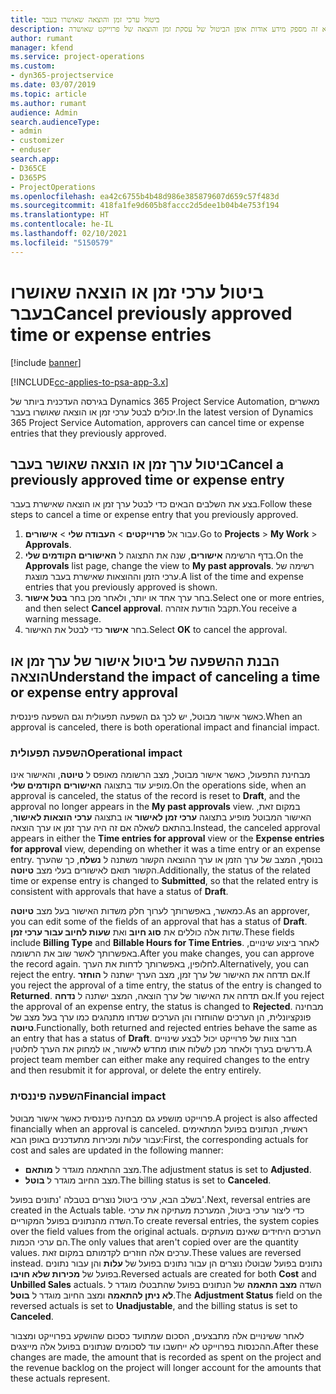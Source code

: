 ```yaml
---
title: ביטול ערכי זמן והוצאה שאושרו בעבר
description: נושא זה מספק מידע אודות אופן הביטול של עסקת זמן והוצאה של פרוייקט שאושרה.
author: rumant
manager: kfend
ms.service: project-operations
ms.custom:
- dyn365-projectservice
ms.date: 03/07/2019
ms.topic: article
ms.author: rumant
audience: Admin
search.audienceType:
- admin
- customizer
- enduser
search.app:
- D365CE
- D365PS
- ProjectOperations
ms.openlocfilehash: ea42c6755b4b48d986e385879607d659c57f483d
ms.sourcegitcommit: 418fa1fe9d605b8faccc2d5dee1b04b4e753f194
ms.translationtype: HT
ms.contentlocale: he-IL
ms.lasthandoff: 02/10/2021
ms.locfileid: "5150579"
---
```

# <a name="cancel-previously-approved-time-or-expense-entries"></a><span data-ttu-id="8f87f-103">ביטול ערכי זמן או הוצאה שאושרו בעבר</span><span class="sxs-lookup"><span data-stu-id="8f87f-103">Cancel previously approved time or expense entries</span></span>

[!include [banner](../includes/psa-now-project-operations.md)]

[!INCLUDE[cc-applies-to-psa-app-3.x](../includes/cc-applies-to-psa-app-3x.md)]

<span data-ttu-id="8f87f-104">בגירסה העדכנית ביותר של Dynamics 365 Project Service Automation, מאשרים יכולים לבטל ערכי זמן או הוצאה שאושרו בעבר.</span><span class="sxs-lookup"><span data-stu-id="8f87f-104">In the latest version of Dynamics 365 Project Service Automation, approvers can cancel time or expense entries that they previously approved.</span></span>

## <a name="cancel-a-previously-approved-time-or-expense-entry"></a><span data-ttu-id="8f87f-105">ביטול ערך זמן או הוצאה שאושר בעבר</span><span class="sxs-lookup"><span data-stu-id="8f87f-105">Cancel a previously approved time or expense entry</span></span>

<span data-ttu-id="8f87f-106">בצע את השלבים הבאים כדי לבטל ערך זמן או הוצאה שאישרת בעבר.</span><span class="sxs-lookup"><span data-stu-id="8f87f-106">Follow these steps to cancel a time or expense entry that you previously approved.</span></span>

1. <span data-ttu-id="8f87f-107">עבור אל **פרוייקטים** \> **העבודה שלי** \> **אישורים**.</span><span class="sxs-lookup"><span data-stu-id="8f87f-107">Go to **Projects** \> **My Work** \> **Approvals**.</span></span>
2. <span data-ttu-id="8f87f-108">בדף הרשימה **אישורים**, שנה את התצוגה ל **האישורים הקודמים שלי**.</span><span class="sxs-lookup"><span data-stu-id="8f87f-108">On the **Approvals** list page, change the view to **My past approvals**.</span></span> <span data-ttu-id="8f87f-109">רשימה של ערכי הזמן וההוצאות שאישרת בעבר מוצגת.</span><span class="sxs-lookup"><span data-stu-id="8f87f-109">A list of the time and expense entries that you previously approved is shown.</span></span>
3. <span data-ttu-id="8f87f-110">בחר ערך אחד או יותר, ולאחר מכן בחר **בטל אישור**.</span><span class="sxs-lookup"><span data-stu-id="8f87f-110">Select one or more entries, and then select **Cancel approval**.</span></span> <span data-ttu-id="8f87f-111">תקבל הודעת אזהרה.</span><span class="sxs-lookup"><span data-stu-id="8f87f-111">You receive a warning message.</span></span>
4. <span data-ttu-id="8f87f-112">בחר **אישור** כדי לבטל את האישור.</span><span class="sxs-lookup"><span data-stu-id="8f87f-112">Select **OK** to cancel the approval.</span></span>

## <a name="understand-the-impact-of-canceling-a-time-or-expense-entry-approval"></a><span data-ttu-id="8f87f-113">הבנת ההשפעה של ביטול אישור של ערך זמן או הוצאה</span><span class="sxs-lookup"><span data-stu-id="8f87f-113">Understand the impact of canceling a time or expense entry approval</span></span>

<span data-ttu-id="8f87f-114">כאשר אישור מבוטל, יש לכך גם השפעה תפעולית וגם השפעה פיננסית.</span><span class="sxs-lookup"><span data-stu-id="8f87f-114">When an approval is canceled, there is both operational impact and financial impact.</span></span>

### <a name="operational-impact"></a><span data-ttu-id="8f87f-115">השפעה תפעולית</span><span class="sxs-lookup"><span data-stu-id="8f87f-115">Operational impact</span></span>

<span data-ttu-id="8f87f-116">מבחינת התפעול, כאשר אישור מבוטל, מצב הרשומה מאופס ל **טיוטה**, והאישור אינו מופיע עוד בתצוגה **האישורים הקודמים שלי**.</span><span class="sxs-lookup"><span data-stu-id="8f87f-116">On the operations side, when an approval is canceled, the status of the record is reset to **Draft**, and the approval no longer appears in the **My past approvals** view.</span></span> <span data-ttu-id="8f87f-117">במקום זאת, האישור המבוטל מופיע בתצוגה **ערכי זמן לאישור** או בתצוגה **ערכי הוצאות לאישור**, בהתאם לשאלה אם זה היה ערך זמן או ערך הוצאה.</span><span class="sxs-lookup"><span data-stu-id="8f87f-117">Instead, the canceled approval appears in either the **Time entries for approval** view or the **Expense entries for approval** view, depending on whether it was a time entry or an expense entry.</span></span> <span data-ttu-id="8f87f-118">בנוסף, המצב של ערך הזמן או ערך ההוצאה הקשור משתנה ל **נשלח**, כך שהערך הקשור תואם לאישורים בעלי מצב **טיוטה**.</span><span class="sxs-lookup"><span data-stu-id="8f87f-118">Additionally, the status of the related time or expense entry is changed to **Submitted**, so that the related entry is consistent with approvals that have a status of **Draft**.</span></span>

<span data-ttu-id="8f87f-119">כמאשר, באפשרותך לערוך חלק משדות האישור בעל מצב **טיוטה**.</span><span class="sxs-lookup"><span data-stu-id="8f87f-119">As an approver, you can edit some of the fields of an approval that has a status of **Draft**.</span></span> <span data-ttu-id="8f87f-120">שדות אלה כוללים את **סוג חיוב** ואת **שעות לחיוב עבור ערכי זמן**.</span><span class="sxs-lookup"><span data-stu-id="8f87f-120">These fields include **Billing Type** and **Billable Hours for Time Entries**.</span></span> <span data-ttu-id="8f87f-121">לאחר ביצוע שינויים, באפשרותך לאשר שוב את הרשומה.</span><span class="sxs-lookup"><span data-stu-id="8f87f-121">After you make changes, you can approve the record again.</span></span> <span data-ttu-id="8f87f-122">לחלופין, באפשרותך לדחות את הערך.</span><span class="sxs-lookup"><span data-stu-id="8f87f-122">Alternatively, you can reject the entry.</span></span> <span data-ttu-id="8f87f-123">אם תדחה את האישור של ערך זמן, מצב הערך ישתנה ל **הוחזר**.</span><span class="sxs-lookup"><span data-stu-id="8f87f-123">If you reject the approval of a time entry, the status of the entry is changed to **Returned**.</span></span> <span data-ttu-id="8f87f-124">אם תדחה את האישור של ערך הוצאה, המצב ישתנה ל **נדחה**.</span><span class="sxs-lookup"><span data-stu-id="8f87f-124">If you reject the approval of an expense entry, the status is changed to **Rejected**.</span></span> <span data-ttu-id="8f87f-125">מבחינה פונקציונלית, הן הערכים שהוחזרו והן הערכים שנדחו מתנהגים כמו ערך בעל מצב של **טיוטה**.</span><span class="sxs-lookup"><span data-stu-id="8f87f-125">Functionally, both returned and rejected entries behave the same as an entry that has a status of **Draft**.</span></span> <span data-ttu-id="8f87f-126">חבר צוות של פרוייקט יכול לבצע שינויים נדרשים בערך ולאחר מכן לשלוח אותו מחדש לאישור, או למחוק את הערך לחלוטין.</span><span class="sxs-lookup"><span data-stu-id="8f87f-126">A project team member can either make any required changes to the entry and then resubmit it for approval, or delete the entry entirely.</span></span>

### <a name="financial-impact"></a><span data-ttu-id="8f87f-127">השפעה פיננסית</span><span class="sxs-lookup"><span data-stu-id="8f87f-127">Financial impact</span></span>

<span data-ttu-id="8f87f-128">פרוייקט מושפע גם מבחינה פיננסית כאשר אישור מבוטל.</span><span class="sxs-lookup"><span data-stu-id="8f87f-128">A project is also affected financially when an approval is canceled.</span></span> <span data-ttu-id="8f87f-129">ראשית, הנתונים בפועל המתאימים עבור עלות ומכירות מתעדכנים באופן הבא:</span><span class="sxs-lookup"><span data-stu-id="8f87f-129">First, the corresponding actuals for cost and sales are updated in the following manner:</span></span>

- <span data-ttu-id="8f87f-130">מצב ההתאמה מוגדר ל **מותאם**.</span><span class="sxs-lookup"><span data-stu-id="8f87f-130">The adjustment status is set to **Adjusted**.</span></span>
- <span data-ttu-id="8f87f-131">מצב החיוב מוגדר ל **בוטל**.</span><span class="sxs-lookup"><span data-stu-id="8f87f-131">The billing status is set to **Canceled**.</span></span>

<span data-ttu-id="8f87f-132">בשלב הבא, ערכי ביטול נוצרים בטבלה 'נתונים בפועל'.</span><span class="sxs-lookup"><span data-stu-id="8f87f-132">Next, reversal entries are created in the Actuals table.</span></span> <span data-ttu-id="8f87f-133">כדי ליצור ערכי ביטול, המערכת מעתיקה את ערכי השדה מהנתונים בפועל המקוריים.</span><span class="sxs-lookup"><span data-stu-id="8f87f-133">To create reversal entries, the system copies over the field values from the original actuals.</span></span> <span data-ttu-id="8f87f-134">הערכים היחידים שאינם מועתקים הם ערכי הכמות.</span><span class="sxs-lookup"><span data-stu-id="8f87f-134">The only values that aren't copied over are the quantity values.</span></span> <span data-ttu-id="8f87f-135">ערכים אלה חוזרים לקדמותם במקום זאת.</span><span class="sxs-lookup"><span data-stu-id="8f87f-135">These values are reversed instead.</span></span> <span data-ttu-id="8f87f-136">נתונים בפועל שבוטלו נוצרים הן עבור נתונים בפועל של **עלות** והן עבור נתונים בפועל של **מכירות שלא חויבו**.</span><span class="sxs-lookup"><span data-stu-id="8f87f-136">Reversed actuals are created for both **Cost** and **Unbilled Sales** actuals.</span></span> <span data-ttu-id="8f87f-137">השדה **מצב התאמה** של הנתונים בפועל שהתבטלו מוגדר ל **לא ניתן להתאמה** ומצב החיוב מוגדר ל **בוטל**.</span><span class="sxs-lookup"><span data-stu-id="8f87f-137">The **Adjustment Status** field on the reversed actuals is set to **Unadjustable**, and the billing status is set to **Canceled**.</span></span>

<span data-ttu-id="8f87f-138">לאחר ששינויים אלה מתבצעים, הסכום שמתועד כסכום שהושקע בפרוייקט ומצבור ההכנסות בפרוייקט לא ייחשבו עוד לסכומים שנתונים בפועל אלה מייצגים.</span><span class="sxs-lookup"><span data-stu-id="8f87f-138">After these changes are made, the amount that is recorded as spent on the project and the revenue backlog on the project will longer account for the amounts that these actuals represent.</span></span>
